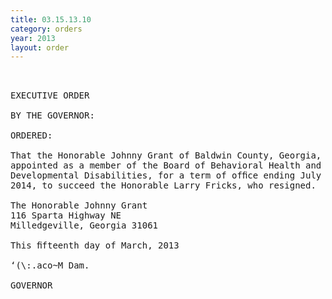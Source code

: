 ```yaml
---
title: 03.15.13.10
category: orders
year: 2013
layout: order
---
```


<pre> 

EXECUTIVE ORDER

BY THE GOVERNOR:

ORDERED:

That the Honorable Johnny Grant of Baldwin County, Georgia, is
appointed as a member of the Board of Behavioral Health and
Developmental Disabilities, for a term of ofﬁce ending July I,
2014, to succeed the Honorable Larry Fricks, who resigned.

The Honorable Johnny Grant
116 Sparta Highway NE
Milledgeville, Georgia 31061

This ﬁfteenth day of March, 2013

‘(\:.aco~M Dam.

GOVERNOR

</pre>

